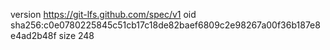 version https://git-lfs.github.com/spec/v1
oid sha256:c0e0780225845c51cb17c18de82baef6809c2e98267a00f36b187e8e4ad2b48f
size 248
